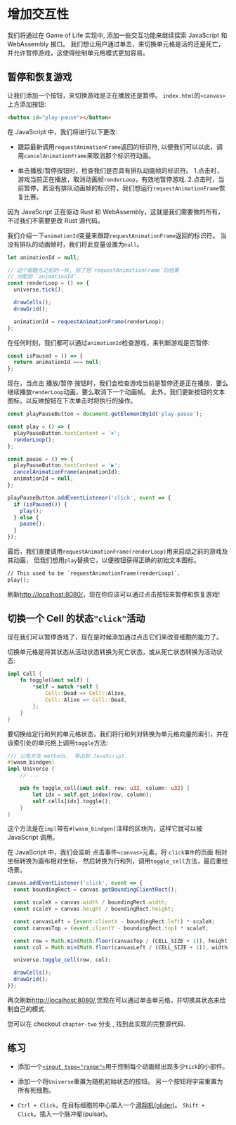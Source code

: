# 增加交互性

我们将通过在 Game of Life 实现中, 添加一些交互功能来继续探索 JavaScript 和 WebAssembly 接口。 我们想让用户通过单击，来切换单元格是活的还是死亡，并允许暂停游戏，这使得绘制单元格模式更加容易。

## 暂停和恢复游戏

让我们添加一个按钮，来切换游戏是正在播放还是暂停。 `index.html`的`<canvas>`上方添加按钮:

```html
<button id="play-pause"></button>
```

在 JavaScript 中，我们将进行以下更改:

- 跟踪最新调用`requestAnimationFrame`返回的标识符,
  以便我们可以以此，调用`cancelAnimationFrame`来取消那个标识符动画。

- 单击播放/暂停按钮时，检查我们是否具有排队动画帧的标识符。 1.点击时，游戏当前正在播放，取消动画帧`renderLoop`，有效地暂停游戏. 2.点击时，当前暂停，若没有排队动画帧的标识符，我们想运行`requestAnimationFrame`恢复比赛。

因为 JavaScript 正在驱动 Rust 和 WebAssembly，这就是我们需要做的所有，不过我们不需要更改 Rust 源代码。

我们介绍一下`animationId`变量来跟踪`requestAnimationFrame`返回的标识符。 当没有排队的动画帧时，我们将此变量设置为`null`。

```js
let animationId = null;

// 这个函数与之前的一样, 除了把`requestAnimationFrame`的结果
// 分配到 `animationId`.
const renderLoop = () => {
  universe.tick();

  drawCells();
  drawGrid();

  animationId = requestAnimationFrame(renderLoop);
};
```

在任何时刻，我们都可以通过`animationId`检查游戏，来判断游戏是否暂停:

```js
const isPaused = () => {
  return animationId === null;
};
```

现在，当点击 播放/暂停 按钮时，我们会检查游戏当前是暂停还是正在播放，要么继续播放`renderLoop`动画，要么取消下一个动画帧。
此外，我们更新按钮的文本图标，以反映按钮在下次单击时将执行的操作。

```js
const playPauseButton = document.getElementById('play-pause');

const play = () => {
  playPauseButton.textContent = '⏸';
  renderLoop();
};

const pause = () => {
  playPauseButton.textContent = '▶';
  cancelAnimationFrame(animationId);
  animationId = null;
};

playPauseButton.addEventListener('click', event => {
  if (isPaused()) {
    play();
  } else {
    pause();
  }
});
```

最后，我们直接调用`requestAnimationFrame(renderLoop)`用来启动之前的游戏及其动画，
但我们想用`play`替换它，以便按钮获得正确的初始文本图标。

```diff
// This used to be `requestAnimationFrame(renderLoop)`.
play();
```

刷新[http://localhost:8080/](http://localhost:8080/)，现在你应该可以通过点击按钮来暂停和恢复游戏!

## 切换一个 Cell 的状态`"click"`活动

现在我们可以暂停游戏了，现在是时候添加通过点击它们来改变细胞的能力了。

切换单元格是将其状态从活动状态转换为死亡状态，或从死亡状态转换为活动状态:

```rust
impl Cell {
    fn toggle(&mut self) {
        *self = match *self {
            Cell::Dead => Cell::Alive,
            Cell::Alive => Cell::Dead,
        };
    }
}
```

要切换给定行和列的单元格状态，我们将行和列对转换为单元格向量的索引，并在该索引处的单元格上调用`toggle`方法:

```rust
/// 公有方法 methods， 导出到 JavaScript.
#[wasm_bindgen]
impl Universe {
    // ...

    pub fn toggle_cell(&mut self, row: u32, column: u32) {
        let idx = self.get_index(row, column);
        self.cells[idx].toggle();
    }
}
```

这个方法是在`impl`带有`#[wasm_bindgen]`注释的区块内，这样它就可以被 JavaScript 调用。

在 JavaScript 中，我们会监听 点击事件`<canvas>`元素，将 `click事件`的页面 相对坐标转换为画布相对坐标，
然后转换为行和列，调用`toggle_cell`方法，最后重绘场景。

```js
canvas.addEventListener('click', event => {
  const boundingRect = canvas.getBoundingClientRect();

  const scaleX = canvas.width / boundingRect.width;
  const scaleY = canvas.height / boundingRect.height;

  const canvasLeft = (event.clientX - boundingRect.left) * scaleX;
  const canvasTop = (event.clientY - boundingRect.top) * scaleY;

  const row = Math.min(Math.floor(canvasTop / (CELL_SIZE + 1)), height - 1);
  const col = Math.min(Math.floor(canvasLeft / (CELL_SIZE + 1)), width - 1);

  universe.toggle_cell(row, col);

  drawCells();
  drawGrid();
});
```

再次刷新[http://localhost:8080/](http://localhost:8080/),您现在可以通过单击单元格，并切换其状态来绘制自己的模式.

您可以在 checkout `chapter-two` 分支 , 找到此实现的完整源代码.

## 练习

- 添加一个[`<input type="range">`][input-range]用于控制每个动画帧出现多少`tick`的小部件。

- 添加一个将`Universe`重置为随机初始状态的按钮。 另一个按钮将宇宙重置为所有死细胞。

- `Ctrl + Click`，在目标细胞的中心插入一个[滑翔机(glider)](<https://en.wikipedia.org/wiki/Glider_(Conway%27s_Life)>)。 `Shift + Click`，插入一个脉冲星(pulsar)。

[input-range]: https://developer.mozilla.org/en-US/docs/Web/HTML/Element/input/range
